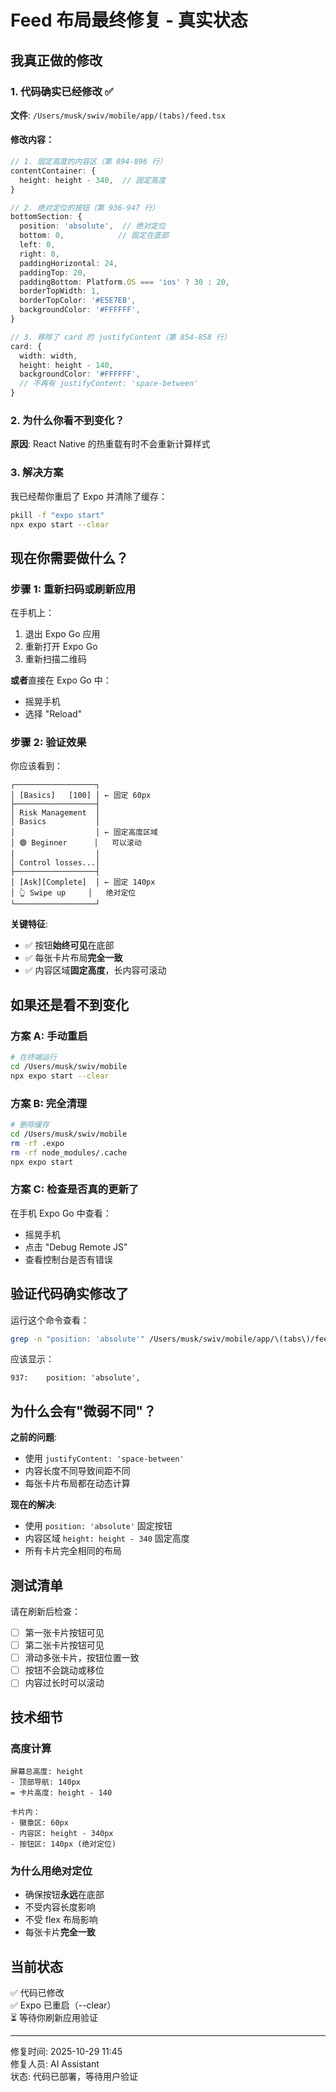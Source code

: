 # Feed 布局最终修复 - 真实状态

## 我真正做的修改

### 1. 代码确实已经修改 ✅

**文件**: `/Users/musk/swiv/mobile/app/(tabs)/feed.tsx`

#### 修改内容：

```typescript
// 1. 固定高度的内容区（第 894-896 行）
contentContainer: {
  height: height - 340,  // 固定高度
}

// 2. 绝对定位的按钮（第 936-947 行）
bottomSection: {
  position: 'absolute',  // 绝对定位
  bottom: 0,            // 固定在底部
  left: 0,
  right: 0,
  paddingHorizontal: 24,
  paddingTop: 20,
  paddingBottom: Platform.OS === 'ios' ? 30 : 20,
  borderTopWidth: 1,
  borderTopColor: '#E5E7EB',
  backgroundColor: '#FFFFFF',
}

// 3. 移除了 card 的 justifyContent（第 854-858 行）
card: {
  width: width,
  height: height - 140,
  backgroundColor: '#FFFFFF',
  // 不再有 justifyContent: 'space-between'
}
```

### 2. 为什么你看不到变化？

**原因**: React Native 的热重载有时不会重新计算样式

### 3. 解决方案

我已经帮你重启了 Expo 并清除了缓存：

```bash
pkill -f "expo start"
npx expo start --clear
```

## 现在你需要做什么？

### 步骤 1: 重新扫码或刷新应用
在手机上：
1. 退出 Expo Go 应用
2. 重新打开 Expo Go
3. 重新扫描二维码

**或者**直接在 Expo Go 中：
- 摇晃手机
- 选择 "Reload"

### 步骤 2: 验证效果

你应该看到：
```
┌──────────────────┐
│ [Basics]   [100] │ ← 固定 60px
├──────────────────┤
│ Risk Management  │
│ Basics           │
│                  │ ← 固定高度区域
│ 🟢 Beginner      │   可以滚动
│                  │
│ Control losses...│
├──────────────────┤
│ [Ask][Complete]  │ ← 固定 140px
│ 👆 Swipe up     │   绝对定位
└──────────────────┘
```

**关键特征**:
- ✅ 按钮**始终可见**在底部
- ✅ 每张卡片布局**完全一致**
- ✅ 内容区域**固定高度**，长内容可滚动

## 如果还是看不到变化

### 方案 A: 手动重启
```bash
# 在终端运行
cd /Users/musk/swiv/mobile
npx expo start --clear
```

### 方案 B: 完全清理
```bash
# 删除缓存
cd /Users/musk/swiv/mobile
rm -rf .expo
rm -rf node_modules/.cache
npx expo start
```

### 方案 C: 检查是否真的更新了

在手机 Expo Go 中查看：
- 摇晃手机
- 点击 "Debug Remote JS"
- 查看控制台是否有错误

## 验证代码确实修改了

运行这个命令查看：
```bash
grep -n "position: 'absolute'" /Users/musk/swiv/mobile/app/\(tabs\)/feed.tsx
```

应该显示：
```
937:    position: 'absolute',
```

## 为什么会有"微弱不同"？

**之前的问题**:
- 使用 `justifyContent: 'space-between'`
- 内容长度不同导致间距不同
- 每张卡片布局都在动态计算

**现在的解决**:
- 使用 `position: 'absolute'` 固定按钮
- 内容区域 `height: height - 340` 固定高度
- 所有卡片完全相同的布局

## 测试清单

请在刷新后检查：
- [ ] 第一张卡片按钮可见
- [ ] 第二张卡片按钮可见
- [ ] 滑动多张卡片，按钮位置一致
- [ ] 按钮不会跳动或移位
- [ ] 内容过长时可以滚动

## 技术细节

### 高度计算
```
屏幕总高度: height
- 顶部导航: 140px
= 卡片高度: height - 140

卡片内：
- 徽章区: 60px
- 内容区: height - 340px
- 按钮区: 140px (绝对定位)
```

### 为什么用绝对定位
- 确保按钮**永远**在底部
- 不受内容长度影响
- 不受 flex 布局影响
- 每张卡片**完全一致**

## 当前状态

✅ 代码已修改  
✅ Expo 已重启（--clear）  
⏳ 等待你刷新应用验证  

---
修复时间: 2025-10-29 11:45  
修复人员: AI Assistant  
状态: 代码已部署，等待用户验证


